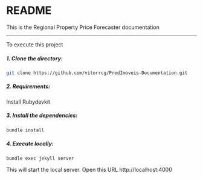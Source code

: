 # README

This is the Regional Property Price Forecaster documentation

---
To execute this project

##### 1. Clone the directory:

```bash
git clone https://github.com/vitorrcg/PredImoveis-Documentation.git
```

##### 2. Requirements:

Install Rubydevkit

##### 3. Install the dependencies:

```bash
bundle install 
```
##### 4. Execute locally: 

```bash
bundle exec jekyll server
```
This will start the local server. Open this URL http://localhost:4000 

